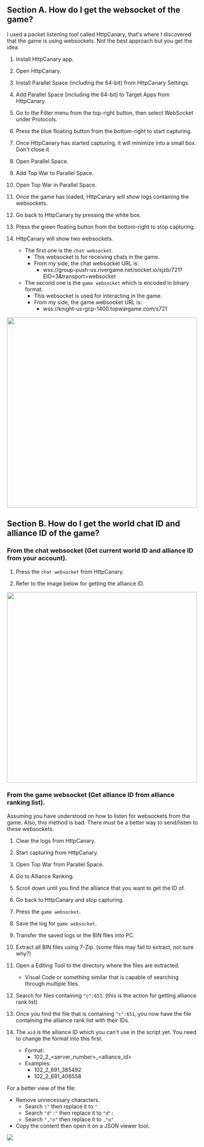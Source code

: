 ## Section A. How do I get the websocket of the game?

I used a packet listening tool called HttpCanary, that's where I discovered that the game is using websockets. Not the best approach but you get the idea.

1. Install HttpCanary app.

2. Open HttpCanary.

3. Install Parallel Space (including the 64-bit) from HttpCanary Settings.

4. Add Parallel Space (including the 64-bit) to Target Apps from HttpCanary.

5. Go to the Filter menu from the top-right button, then select WebSocket under Protocols.

6. Press the blue floating button from the bottom-right to start capturing.

7. Once HttpCanary has started capturing, it will minimize into a small box. Don't close it.

8. Open Parallel Space.

9. Add Top War to Parallel Space.

10. Open Top War in Parallel Space.

11. Once the game has loaded, HttpCanary will show logs containing the websockets.

12. Go back to HttpCanary by pressing the white box.

12. Press the green floating button from the bottom-right to stop capturing.

13. HttpCanary will show two websockets.
    - The first one is the `chat websocket`.
        - This websocket is for receiving chats in the game.
        - From my side, the chat websocket URL is:
          - wss://group-push-us.rivergame.net/socket.io/sjzb/721?EIO=3&transport=websocket
    - The second one is the `game websocket` which is encoded in binary format.
        - This websocket is used for interacting in the game.
        - From my side, the game websocket URL is:
          - wss://knight-us-gcp-1400.topwargame.com/s721

<img src="https://github.com/KeirLoire/topwar-discord-chat/blob/main/img/httpcanary_websockets.jpg?raw=true" width="500"/><br>

## Section B. How do I get the world chat ID and alliance ID of the game?

### From the chat websocket (Get current world ID and alliance ID from your account).

1. Press the `chat websocket` from HttpCanary.

2. Refer to the image below for getting the alliance ID.

<img src="https://github.com/KeirLoire/topwar-discord-chat/blob/main/img/httpcanary_chat_websocket.jpg?raw=true" width="500"/><br>

### From the game websocket (Get alliance ID from alliance ranking list).

Assuming you have understood on how to listen for websockets from the game. Also, this method is bad. There must be a better way to send/listen to these websockets.

1. Clear the logs from HttpCanary.

2. Start capturing from HttpCanary. 

3. Open Top War from Parallel Space.

4. Go to Alliance Ranking.

5. Scroll down until you find the alliance that you want to get the ID of.

6. Go back to HttpCanary and stop capturing.

7. Press the `game websocket`.

8. Save the log for `game websocket`.

9. Transfer the saved logs or the BIN files into PC.

10. Extract all BIN files using 7-Zip. (some files may fail to extract, not sure why?)

11. Open a Editing Tool to the directory where the files are extracted.
    - Visual Code or something similar that is capable of searching through multiple files.

12. Search for files containing `"c":651`. (this is the action for getting alliance rank list)

13. Once you find the file that is containing `"c":651`, you now have the file containing the alliance rank list with their IDs.

14. The `aid` is the alliance ID which you can't use in the script yet. You need to change the format into this first:
    - Format:
        - 102_2_<server_number>_<alliance_id>
    - Examples:
        - 102_2_691_385492
        - 102_2_691_406558

For a better view of the file:
- Remove unnecessary characters.
  - Search `\"` then replace it to `"`
  - Search `"d":"` then replace it to `"d":`
  - Search `","o"` then replace it to `,"o"`
- Copy the content then open it on a JSON viewer tool.

<img src="https://github.com/KeirLoire/topwar-discord-chat/blob/main/img/websocket_action_651.png?raw=true"/><br>